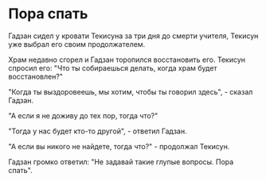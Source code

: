 # Пора спать

Гадзан сидел у кровати Текисуна за три дня до смерти учителя, Текисун уже выбрал его своим продолжателем.

Храм недавно сгорел и Гадзан торопился восстановить его. Текисун спросил его: "Что ты собираешься делать, когда храм будет восстановлен?"

"Когда ты выздоровеешь, мы хотим, чтобы ты говорил здесь", - сказал Гадзан.

"А если я не доживу до тех пор, тогда что?"

"Тогда у нас будет кто-то другой", - ответил Гадзан.

"А если вы никого не найдете, тогда что?" - продолжал Текисун.

Гадзан громко ответил: "Не задавай такие глупые вопросы. Пора спать".

